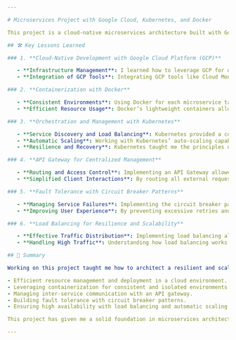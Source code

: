 ```yaml
---

# Microservices Project with Google Cloud, Kubernetes, and Docker

This project is a cloud-native microservices architecture built with Google Cloud, Kubernetes, and Docker. Working on this project allowed me to deepen my understanding of key concepts and best practices for building and managing scalable, resilient microservices architectures in a cloud environment.

## 🛠 Key Lessons Learned

### 1. **Cloud-Native Development with Google Cloud Platform (GCP)**

   - **Infrastructure Management**: I learned how to leverage GCP for deploying and managing infrastructure, understanding the benefits of using a cloud platform for scalability and global reach. Working with GCP services also provided insight into managing costs and resources effectively in a cloud environment.
   - **Integration of GCP Tools**: Integrating GCP tools like Cloud Monitoring and Cloud Logging helped me monitor system health and understand performance metrics for microservices running in the cloud.

### 2. **Containerization with Docker**

   - **Consistent Environments**: Using Docker for each microservice taught me the importance of containerization in achieving consistent environments across development, testing, and production. It simplified dependency management and ensured services behave the same way regardless of the underlying infrastructure.
   - **Efficient Resource Usage**: Docker’s lightweight containers allowed me to run multiple instances of services efficiently, which was essential for testing load balancing and scaling strategies.

### 3. **Orchestration and Management with Kubernetes**

   - **Service Discovery and Load Balancing**: Kubernetes provided a comprehensive approach to service discovery and load balancing, ensuring that requests are routed to available instances efficiently. This highlighted the benefits of an orchestrator in managing complex deployments.
   - **Automatic Scaling**: Working with Kubernetes’ auto-scaling capabilities showed me how to configure services to handle varying loads, automatically adding or removing resources based on demand. This dynamic scalability is crucial for applications with unpredictable traffic patterns.
   - **Resilience and Recovery**: Kubernetes taught me the principles of resilience by automatically restarting failed containers and redistributing load, ensuring that my services remain available even during partial failures.

### 4. **API Gateway for Centralized Management**

   - **Routing and Access Control**: Implementing an API Gateway allowed me to manage traffic between clients and microservices effectively. It also centralized access control and routing rules, enabling more secure and maintainable inter-service communication.
   - **Simplified Client Interactions**: By routing all external requests through a single API gateway, I was able to simplify client interactions with the microservices, reducing complexity on the frontend and enhancing security by controlling traffic in one location.

### 5. **Fault Tolerance with Circuit Breaker Patterns**

   - **Managing Service Failures**: Implementing the circuit breaker pattern helped me handle failures gracefully by isolating failing services and preventing cascading issues. This was a valuable lesson in building fault-tolerant systems, as it allowed other services to continue functioning even when one component failed.
   - **Improving User Experience**: By preventing excessive retries and providing fallbacks, the circuit breaker pattern improved the user experience during downtime and ensured that service disruptions had minimal impact on the overall application.

### 6. **Load Balancing for Resilience and Scalability**

   - **Effective Traffic Distribution**: Implementing load balancing allowed me to distribute requests evenly across multiple instances, which not only enhanced the system's performance but also improved its reliability by preventing any single instance from becoming a bottleneck.
   - **Handling High Traffic**: Understanding how load balancing works in a cloud environment helped me prepare the system to handle high-traffic scenarios, making the application more resilient to spikes in demand.

## 📖 Summary

Working on this project taught me how to architect a resilient and scalable cloud-native application using Google Cloud, Kubernetes, and Docker. I gained hands-on experience with key microservices principles, such as:

- Efficient resource management and deployment in a cloud environment.
- Leveraging containerization for consistent and isolated environments.
- Managing inter-service communication with an API gateway.
- Building fault tolerance with circuit breaker patterns.
- Ensuring high availability with load balancing and automatic scaling.

This project has given me a solid foundation in microservices architecture, cloud platforms, and Kubernetes, preparing me for complex, real-world applications requiring modularity, scalability, and fault tolerance.

--- 
```

